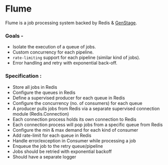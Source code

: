 # Flume

Flume is a job processing system backed by Redis & [GenStage](https://github.com/elixir-lang/gen_stage).

### Goals -

* Isolate the execution of a queue of jobs.
* Custom concurrency for each pipeline.
* `rate-limiting` support for each pipeline (similar kind of jobs).
* Error handling and retry with exponential back-off.

### Specification :

* Store all jobs in Redis
* Configure the queues in Redis
* Define a supervised producer for each queue in Redis
* Configure the concurrency (no. of consumers) for each queue
* A producer pulls jobs from Redis via a separate supervised connection module (Redis.Connection)
* Each connection process holds its own connection to Redis
* Each connection process will pop jobs from a specific queue from Redis
* Configure the min & max demand for each kind of consumer
* Add rate-limit for each queue in Redis
* Handle error/exception in Consumer while processing a job
* Enqueue the job to the retry queue/pipeline
* Jobs should be retried with exponential backoff
* Should have a separate logger
